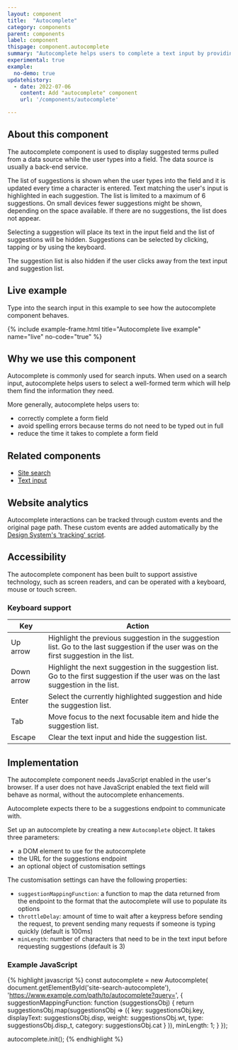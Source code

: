 ```yaml
---
layout: component
title:  "Autocomplete"
category: components
parent: components
label: component
thispage: component.autocomplete
summary: "Autocomplete helps users to complete a text input by providing suggestions as they type."
experimental: true
example:
  no-demo: true
updatehistory:
  - date: 2022-07-06
    content: Add "autocomplete" component
    url: '/components/autocomplete'

---
```


## About this component

The autocomplete component is used to display suggested terms pulled from a data source while the user types into a field. The data source is usually a back-end service.

The list of suggestions is shown when the user types into the field and it is updated every time a character is entered. Text matching the user's input is highlighted in each suggestion. The list is limited to a maximum of 6 suggestions. On small devices fewer suggestions might be shown, depending on the space available. If there are no suggestions, the list does not appear.

Selecting a suggestion will place its text in the input field and the list of suggestions will be hidden. Suggestions can be selected by clicking, tapping or by using the keyboard.

The suggestion list is also hidden if the user clicks away from the text input and suggestion list.

## Live example

Type into the search input in this example to see how the autocomplete component behaves.

{% include example-frame.html title="Autocomplete live example" name="live" no-code="true" %}

## Why we use this component

Autocomplete is commonly used for search inputs. When used on a search input, autocomplete helps users to select a well-formed term which will help them find the information they need.

More generally, autocomplete helps users to:

* correctly complete a form field
* avoid spelling errors because terms do not need to be typed out in full
* reduce the time it takes to complete a form field

## Related components

* [Site search](/components/site-search/)
* [Text input](/components/text-input/)

## Website analytics

Autocomplete interactions can be tracked through custom events and the original page path. These custom events are added automatically by the [Design System's 'tracking' script](/guidance/tracking/#autocomplete).

## Accessibility

The autocomplete component has been built to support assistive technology, such as screen readers, and can be operated with a keyboard, mouse or touch screen.

### Keyboard support

<table class="ds_table">
    <thead>
        <tr>
            <th>Key</th>
            <th>Action</th>
        </tr>
    </thead>
    <tbody>
        <tr>
            <td>Up arrow</td>
            <td>Highlight the previous suggestion in the suggestion list. Go to the last suggestion if the user was on the first suggestion in the list.</td>
        </tr>
        <tr>
            <td>Down arrow</td>
            <td>Highlight the next suggestion in the suggestion list. Go to the first suggestion if the user was on the last suggestion in the list.</td>
        </tr>
        <tr>
            <td>Enter</td>
            <td>Select the currently highlighted suggestion and hide the suggestion list.</td>
        </tr>
        <tr>
            <td>Tab</td>
            <td>Move focus to the next focusable item and hide the suggestion list.</td>
        </tr>
        <tr>
            <td>Escape</td>
            <td>Clear the text input and hide the suggestion list.</td>
        </tr>
    </tbody>
</table>

## Implementation

The autocomplete component needs JavaScript enabled in the user's browser. If a user does not have JavaScript enabled the text field will behave as normal, without the autocomplete enhancements.

Autocomplete expects there to be a suggestions endpoint to communicate with.

Set up an autocomplete by creating a new `Autocomplete` object. It takes three parameters:

* a DOM element to use for the autocomplete 
* the URL for the suggestions endpoint
* an optional object of customisation settings

The customisation settings can have the following properties:

* `suggestionMappingFunction`: a function to map the data returned from the endpoint to the format that the autocomplete will use to populate its options
* `throttleDelay`: amount of time to wait after a keypress before sending the request, to prevent sending many requests if someone is typing quickly (default is 100ms)
* `minLength`: number of characters that need to be in the text input before requesting suggestions (default is 3)

### Example JavaScript

{% highlight javascript %}
const autocomplete = new Autocomplete(
    document.getElementById('site-search-autocomplete'),
    'https://www.example.com/path/to/autocomplete?query=',
    {
        suggestionMappingFunction: function (suggestionsObj) {
            return suggestionsObj.map(suggestionsObj => ({
                key: suggestionsObj.key,
                displayText: suggestionsObj.disp,
                weight: suggestionsObj.wt,
                type: suggestionsObj.disp_t,
                category: suggestionsObj.cat
            }
        )),
        minLength: 1;
    }
});

autocomplete.init();
{% endhighlight %}
